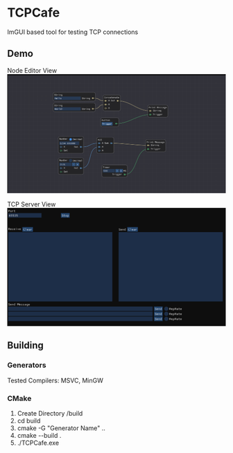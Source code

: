 # TCPCafe
ImGUI based tool for testing TCP connections

## Demo

Node Editor View
![NodeEditorDemo.png](https://github.com/TimJKent/TCPCafe/blob/NodeEditor/promo/NodeEditorDemo.png "NodeEditorDemo.png")

TCP Server View
![TCPServerDemo.png](https://github.com/TimJKent/TCPCafe/blob/NodeEditor/promo/TCPServerDemo.png "TCPServerDemo.png")



## Building

### Generators
Tested Compilers: MSVC, MinGW

### CMake
1. Create Directory /build
1. cd build
1. cmake -G "Generator Name" ..
1. cmake --build .
1. ./TCPCafe.exe
